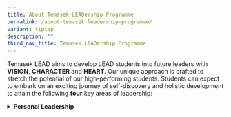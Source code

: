 ```yaml
---
title: About Temasek LEADership Programme
permalink: /about-temasek-leadership-programme/
variant: tiptap
description: ""
third_nav_title: Temasek LEADership Programme
---
```

<p>Temasek LEAD aims to develop LEAD students into future leaders with <strong>VISION</strong>, <strong>CHARACTER</strong> and <strong>HEART</strong>.
Our unique approach is crafted to stretch the potential of our high-performing
students. Students can expect to embark on an exciting journey of self-discovery
and holistic development to attain the following <strong>four</strong> key
areas of leadership:</p>
<div data-type="detailGroup" class="isomer-accordion-group isomer-accordion isomer-accordion-white">
<details class="isomer-details">
<summary><strong>Personal Leadership</strong>
</summary>
<div data-type="detailsContent" class="isomer-details-content">
<p>LEAD students will be developed to become effective leaders by raising
their self-awareness, helping them understand their leadership profile
and providing them with opportunities to lead from their strengths. Students
will be provided opportunities to learn essential skills such as effective
communication, planning and organising, problem solving, decision making
and situational adaptability.</p>
<p></p>
<table style="minWidth: 75px">
<colgroup>
<col>
<col>
<col>
</colgroup>
<tbody>
<tr>
<th rowspan="1" colspan="1">
<div class="isomer-image-wrapper">
<img style="width: 100%" height="auto" width="100%" alt="" src="/images/Events/Temasek LEAD/Professional_Development_Workshops.png">
</div>
<p><em>Professional Development Workshops</em>
</p>
</th>
<th rowspan="1" colspan="1">
<div class="isomer-image-wrapper">
<img style="width: 100%" height="auto" width="100%" alt="" src="/images/Events/Temasek LEAD/Leadership_Development_Workshops.png">
</div>
<p><em>Leadership Development Workshops</em>
</p>
</th>
<th rowspan="1" colspan="1">
<div class="isomer-image-wrapper">
<img style="width: 100%" height="auto" width="100%" alt="" src="/images/Events/Temasek LEAD/Mentorship_Programmes.jpg">
</div>
<p><em>Mentorship Programmes</em>
</p>
</th>
</tr>
</tbody>
</table>
</div>
</details>
</div>
<p></p>